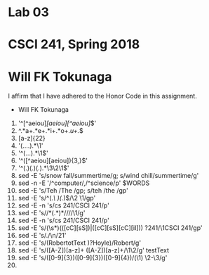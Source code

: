 # Lab 03
# CSCI 241, Spring 2018
# Will FK Tokunaga

I affirm that I have adhered to the Honor Code in this assignment.
- Will FK Tokunaga

1. '^[^aeiou]*[aeiou][^aeiou]*$'
2. ^\.*a+\.*e+\.*i+\.*o+\.*u+\.*$
3. [a-z]{22}
4. '(....).*\1'
5. '^(...).*\1$'
6. '^([^aeiou][aeiou]){3,}$'
7. '^(.)(.)(.).*\3\2\1$'
8. sed -E 's/snow fall/summertime/g; s/wind chill/summertime/g'
9. sed -n -E '/^computer/,/^science/p' $WORDS
10. sed -E 's/Teh /The /gp; s/teh /the /gp'
11. sed -E 's/^(.*\ )(.*)$/\2 \1/gp'
12. sed -E -n 's/cs 241/CSCI 241/p'
13. sed -E 's/\/\*(.*)\*\//\/\/\1/g' 
14. sed -E -n 's/cs 241/CSCI 241/p'
15. sed -E 's/(\s*)(([cC][sS])|([cC][sS][cC][iI])) ?241/\1CSCI 241/gp'
16. sed -E 's/./\n/21'
17. sed -E 's/(RobertotText )?Hoyle)/Robert/g' 
18. sed -E 's/([A-Z])[a-z]+ ([A-Z])[a-z]+/\1\2/g' testText
19. sed -E 's/([0-9]{3})([0-9]{3})([0-9]{4})/(\1\) \2-\3/g'
20. 


